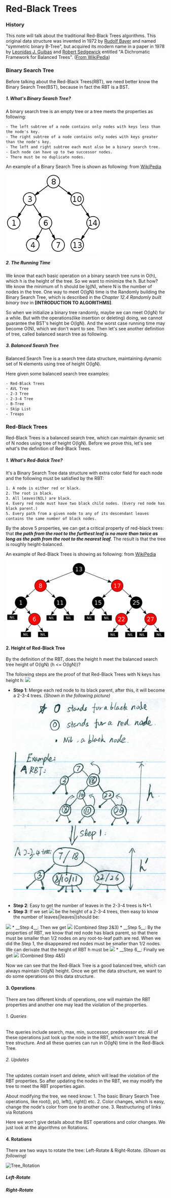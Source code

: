 # Red-Black Trees

### History

This note will talk about the traditional Red-Black Trees algorithms. This original data structure was invented in 1972 by [Rudolf Bayer](http://en.wikipedia.org/wiki/Rudolf_Bayer) and named "symmetric binary B-Tree", but acquired its modern name in a paper in 1978 by [Leonidas J. Guibas](http://en.wikipedia.org/wiki/Leonidas_J._Guibas) and [Robert Sedgewick](http://en.wikipedia.org/wiki/Robert_Sedgewick_(computer_scientist)) entitled "A Dichromatic Framework for Balanced Trees". ([From WikiPedia](http://en.wikipedia.org/wiki/Red%E2%80%93black_tree))

### Binary Search Tree

Before talking about the Red-Black Trees(RBT), we need better know the Binary Search Tree(BST), because in fact the RBT is a BST. 

##### 1. What's Binary Search Tree?

A binary search tree is an empty tree or a tree meets the properties as following:

	- The left subtree of a node contains only nodes with keys less than the node's key.
	- The right subtree of a node contains only nodes with keys greater than the node's key.
	- The left and right subtree each must also be a binary search tree.
	- Each node can have up to two successor nodes.
	- There must be no duplicate nodes.

An example of a Binary Search Tree is shown as following: from [WikiPedia](http://en.wikipedia.org/wiki/Binary_search_tree)

![Binary Search Tree Example](../images/Binary_search_tree_Example.png)

##### 2. The Running Time 

We know that each basic operation on a binary search tree runs in O(h), which h is the height of the tree. So we want to minimize the h. But how? We know the minimum of h should be lg(N), where N is the number of nodes in the tree. One way to meet O(lgN) time is the Randomly building the Binary Search Tree, which is described in the _Chapter 12.4 Randomly built binary tree_ in __[INTRODUCTION TO ALGORITHMS]__.

So when we initialize a binary tree randomly, maybe we can meet O(lgN) for a while. But with the operations(like insertion or deleting) doing, we cannot guarantee the BST's height be O(lgN). And the worst case running time may become O(N), which we don't want to see. Then let's see another definition of tree, called balanced search tree as following.

##### 3. Balanced Search Tree

Balanced Search Tree is a search tree data structure, maintaining dynamic set of N elements using tree of height O(lgN).

Here given some balanced search tree examples:

	- Red-Black Trees
	- AVL Tree
	- 2-3 Tree
	- 2-3-4 Tree
	- B-Tree
	- Skip List
	- Treaps

### Red-Black Trees

Red-Black Trees is a balanced search tree, which can maintain dynamic set of N nodes using tree of height O(lgN). Before we prove this, let's see what's the definition of Red-Black Trees. 

##### 1. What's Red-Balck Tree? 

It's a Binary Search Tree data structure with extra color field for each node and the following must be satisfied by the RBT:

	1. A node is either red or black.
	2. The root is black.
	3. All leaves(NIL) are black.
	4. Every red node must have two black child nodes. (Every red node has black parent.)
	5. Every path from a given node to any of its descendant leaves contains the same number of black nodes.

By the above 5 properties, we can get a critical property of red-black trees: that **_the path from the root to the furthest leaf is no more than twice as long as the path from the root to the nearest leaf._** The result is that the tree is roughly height-balanced. 

An example of Red-Black Trees is showing as following: from [WikiPedia](http://en.wikipedia.org/wiki/Red%E2%80%93black_tree)

![Red-Balck Trees Example](../images/Red-black_tree_example.png)

#### 2. Height of Red-Black Tree

By the definition of the RBT, does the height h meet the balanced search tree height of O(lgN) (h <= O(lgN))? 

The following steps are the proof of that Red-Black Trees with N keys has height h: 
<img src="http://www.forkosh.com/mathtex.cgi? h \leq 2 \lg (N+1) = O(\lg N) ">

* __Step 1__: Merge each red node to its black parent, after this, it will become a 2-3-4 trees. _(Shown in the following picture)_
![RBT_to_2_3_4](../images/RBT_to_2_3_4.png)
* __Step 2__: Easy to get the number of leaves in the 2-3-4 trees is N+1.
* __Step 3__: If we set  <img src="http://www.forkosh.com/mathtex.cgi? h^{'}"> be the height of a 2-3-4 trees, then easy to know the number of leaves(|leaves|)should be:
<img src="http://www.forkosh.com/mathtex.cgi? 2^{h^{'}} \leq  |leaves| \leq 4^{h^{'}}">
* __Step 4__: Then we get
<img src="http://www.forkosh.com/mathtex.cgi? 2^{h^{'}} \leq |leaves| = N+1   \Rightarrow   h^{'} \leq \lg (N+1)"> (Combined Step 2&3)
* __Step 5__: By the properties of RBT, we know that red node has black parent, so that there must be smaller than 1/2 nodes on any root-to-leaf path are red. When we did the Step 1, the disappeared red nodes must be smaller than 1/2 nodes. We can derivate that the height of RBT h must be 
<img src="http://www.forkosh.com/mathtex.cgi? h \leq 2h^{'} ">
* __Step 6__: Finally we get 
<img src="http://www.forkosh.com/mathtex.cgi? h \leq 2h^{'} = 2\lg{(N+1)} = O(\lg{N}) "> (Combined Step 4&5)

Now we can see that the Red-Black Tree is a good balanced tree, which can always maintain O(lgN) height. Once we get the data structure, we want to do some operations on this data structure.

#### 3. Operations

There are two different kinds of operations, one will maintain the RBT properties and another one may lead the violation of the properties.

###### 1. Queries

The queries include search, max, min, successor, predecessor etc. All of these operations just look up the node in the RBT, which won't break the tree structure. And all these queries can run in O(lgN) time in the Red-Black Tree.

###### 2. Updates

The updates contain insert and delete, which will lead the violation of the RBT properties. So after updating the nodes in the RBT, we may modify the tree to meet the RBT properties again. 

About modifying the tree, we need know:
	1. The basic Binary Search Tree operations, like root(), p(), left(), right() etc.
	2. Color changes, which is easy, change the node's color from one to another one. 
	3. Restructuring of links via Rotations

Here we won't give details about the BST operations and color changes. We just look at the algorithms on Rotations.

#### 4. Rotations

There are two ways to rotate the tree: Left-Rotate & Right-Rotate. _(Shown as following)_

![Tree_Rotation](../images/Tree_rotation.png)

##### Left-Rotate


##### Right-Rotate
